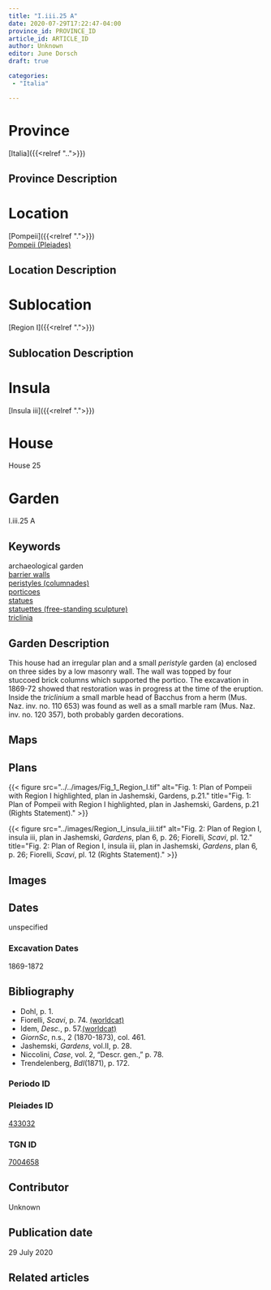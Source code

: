 ```yaml
---
title: "I.iii.25 A"
date: 2020-07-29T17:22:47-04:00
province_id: PROVINCE_ID
article_id: ARTICLE_ID
author: Unknown
editor: June Dorsch
draft: true

categories:
 - "Italia"

---
```


# Province

[Italia]({{<relref "..">}})

## Province Description

<!-- DESCRIPTION -->


# Location

[Pompeii]({{<relref ".">}}) \
[Pompeii (Pleiades)](https://pleiades.stoa.org/places/433032)

## Location Description

<!-- LEAVE THIS BLANK FOR NOW -->

# Sublocation

[Region I]({{<relref ".">}})

## Sublocation Description

<!-- DESCRIPTION -->

# Insula

[Insula iii]({{<relref ".">}})

# House

House 25

# Garden

I.iii.25 A

## Keywords

archaeological garden \
[barrier walls](http://vocab.getty.edu/page/aat/300419302) \
[peristyles (columnades)](http://vocab.getty.edu/page/aat/300004029) \
[porticoes](http://vocab.getty.edu/page/aat/300004145) \
[statues](http://vocab.getty.edu/page/aat/300047600) \
[statuettes (free-standing sculpture)](http://vocab.getty.edu/page/aat/300312262) \
[triclinia](http://vocab.getty.edu/page/aat/300004359)  

## Garden Description

This house had an irregular plan and a small *peristyle* garden (a) enclosed on three sides by a low masonry wall. The wall was topped by four stuccoed brick columns which supported the portico. The excavation in 1869-72 showed that restoration was in progress at the time of the eruption. Inside the *triclinium* a small marble head of Bacchus from a herm (Mus. Naz. inv. no. 110 653) was found as well as a small marble ram (Mus. Naz. inv. no. 120 357), both probably garden decorations.

## Maps

<!--
OLD WAY (DO NOT USE)
![alt_text](../../images/image_name.ext)
*CAPTION*

NEW WAY ↓↓↓↓
{{< figure src="../../images/image_name.ext" alt="ALT_TEXT" title="CAPTION" >}}
-->

## Plans

{{< figure src="../../images/Fig_1_Region_I.tif" alt="Fig. 1: Plan of Pompeii with Region I highlighted, plan in Jashemski, Gardens, p.21." title="Fig. 1: Plan of Pompeii with Region I highlighted, plan in Jashemski, Gardens, p.21 (Rights Statement)." >}}

{{< figure src="../images/Region_I_insula_iii.tif" alt="Fig. 2: Plan of Region I, insula iii, plan in Jashemski, *Gardens*, plan 6, p. 26; Fiorelli,
*Scavi*, pl. 12." title="Fig. 2: Plan of Region I, insula iii, plan in Jashemski, *Gardens*, plan 6, p. 26; Fiorelli,
*Scavi*, pl. 12 (Rights Statement)." >}}

## Images


## Dates

unspecified

### Excavation Dates

1869-1872

## Bibliography

* Dohl, p. 1.
* Fiorelli, *Scavi*, p. 74. [(worldcat)](http://www.worldcat.org/oclc/249024903)
* Idem, *Desc.*, p. 57.[(worldcat)](http://www.worldcat.org/oclc/908272023)
* *GiornSc*, n.s., 2 (1870-1873), col. 461.
* Jashemski, *Gardens*, vol.II, p. 28.
* Niccolini, *Case*, vol. 2, “Descr. gen.,” p. 78.
* Trendelenberg, *BdI*(1871), p. 172.

### Periodo ID

<!-- [PERIODO_ID](https://pleiades.stoa.org/places/PLEIADES_ID) -->

### Pleiades ID

[433032](https://pleiades.stoa.org/places/433032)

### TGN ID

[7004658](http://vocab.getty.edu/page/tgn/7004658)

## Contributor

Unknown

## Publication date

29 July 2020

## Related articles

<!-- Links to other related articles. Leave blank for now -->
